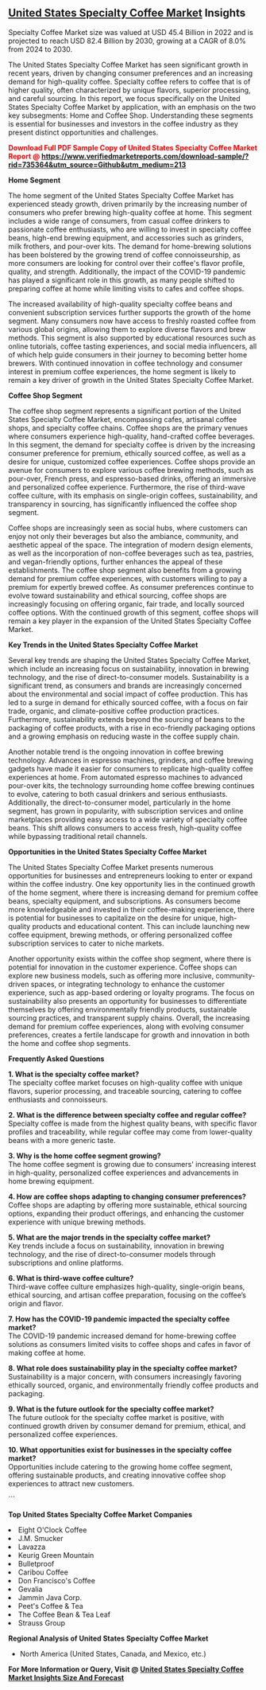 <h2><a href="https://www.verifiedmarketreports.com/download-sample/?rid=735364&amp;utm_source=Github&amp;utm_medium=213" target="_blank">United States Specialty Coffee Market</a> Insights</h2><p>Specialty Coffee Market size was valued at USD 45.4 Billion in 2022 and is projected to reach USD 82.4 Billion by 2030, growing at a CAGR of 8.0% from 2024 to 2030.</p><p><p>The United States Specialty Coffee Market has seen significant growth in recent years, driven by changing consumer preferences and an increasing demand for high-quality coffee. Specialty coffee refers to coffee that is of higher quality, often characterized by unique flavors, superior processing, and careful sourcing. In this report, we focus specifically on the United States Specialty Coffee Market by application, with an emphasis on the two key subsegments: Home and Coffee Shop. Understanding these segments is essential for businesses and investors in the coffee industry as they present distinct opportunities and challenges. </p><p><strong><p><span class=""><span style="color: #ff0000;"><strong>Download Full PDF Sample Copy of United States Specialty Coffee Market Report</strong> @ </span><a href="https://www.verifiedmarketreports.com/download-sample/?rid=735364&amp;utm_source=Github&amp;utm_medium=213" target="_blank">https://www.verifiedmarketreports.com/download-sample/?rid=735364&amp;utm_source=Github&amp;utm_medium=213</a></span></p></strong></p><p><strong>Home Segment</strong></p><p>The home segment of the United States Specialty Coffee Market has experienced steady growth, driven primarily by the increasing number of consumers who prefer brewing high-quality coffee at home. This segment includes a wide range of consumers, from casual coffee drinkers to passionate coffee enthusiasts, who are willing to invest in specialty coffee beans, high-end brewing equipment, and accessories such as grinders, milk frothers, and pour-over kits. The demand for home-brewing solutions has been bolstered by the growing trend of coffee connoisseurship, as more consumers are looking for control over their coffee's flavor profile, quality, and strength. Additionally, the impact of the COVID-19 pandemic has played a significant role in this growth, as many people shifted to preparing coffee at home while limiting visits to cafes and coffee shops. <p>The increased availability of high-quality specialty coffee beans and convenient subscription services further supports the growth of the home segment. Many consumers now have access to freshly roasted coffee from various global origins, allowing them to explore diverse flavors and brew methods. This segment is also supported by educational resources such as online tutorials, coffee tasting experiences, and social media influencers, all of which help guide consumers in their journey to becoming better home brewers. With continued innovation in coffee technology and consumer interest in premium coffee experiences, the home segment is likely to remain a key driver of growth in the United States Specialty Coffee Market.</p><p><strong>Coffee Shop Segment</strong></p><p>The coffee shop segment represents a significant portion of the United States Specialty Coffee Market, encompassing cafes, artisanal coffee shops, and specialty coffee chains. Coffee shops are the primary venues where consumers experience high-quality, hand-crafted coffee beverages. In this segment, the demand for specialty coffee is driven by the increasing consumer preference for premium, ethically sourced coffee, as well as a desire for unique, customized coffee experiences. Coffee shops provide an avenue for consumers to explore various coffee brewing methods, such as pour-over, French press, and espresso-based drinks, offering an immersive and personalized coffee experience. Furthermore, the rise of third-wave coffee culture, with its emphasis on single-origin coffees, sustainability, and transparency in sourcing, has significantly influenced the coffee shop segment. <p>Coffee shops are increasingly seen as social hubs, where customers can enjoy not only their beverages but also the ambiance, community, and aesthetic appeal of the space. The integration of modern design elements, as well as the incorporation of non-coffee beverages such as tea, pastries, and vegan-friendly options, further enhances the appeal of these establishments. The coffee shop segment also benefits from a growing demand for premium coffee experiences, with customers willing to pay a premium for expertly brewed coffee. As consumer preferences continue to evolve toward sustainability and ethical sourcing, coffee shops are increasingly focusing on offering organic, fair trade, and locally sourced coffee options. With the continued growth of this segment, coffee shops will remain a key player in the expansion of the United States Specialty Coffee Market.</p><p><strong>Key Trends in the United States Specialty Coffee Market</strong></p><p>Several key trends are shaping the United States Specialty Coffee Market, which include an increasing focus on sustainability, innovation in brewing technology, and the rise of direct-to-consumer models. Sustainability is a significant trend, as consumers and brands are increasingly concerned about the environmental and social impact of coffee production. This has led to a surge in demand for ethically sourced coffee, with a focus on fair trade, organic, and climate-positive coffee production practices. Furthermore, sustainability extends beyond the sourcing of beans to the packaging of coffee products, with a rise in eco-friendly packaging options and a growing emphasis on reducing waste in the coffee supply chain.</p><p>Another notable trend is the ongoing innovation in coffee brewing technology. Advances in espresso machines, grinders, and coffee brewing gadgets have made it easier for consumers to replicate high-quality coffee experiences at home. From automated espresso machines to advanced pour-over kits, the technology surrounding home coffee brewing continues to evolve, catering to both casual drinkers and serious enthusiasts. Additionally, the direct-to-consumer model, particularly in the home segment, has grown in popularity, with subscription services and online marketplaces providing easy access to a wide variety of specialty coffee beans. This shift allows consumers to access fresh, high-quality coffee while bypassing traditional retail channels.</p><p><strong>Opportunities in the United States Specialty Coffee Market</strong></p><p>The United States Specialty Coffee Market presents numerous opportunities for businesses and entrepreneurs looking to enter or expand within the coffee industry. One key opportunity lies in the continued growth of the home segment, where there is increasing demand for premium coffee beans, specialty equipment, and subscriptions. As consumers become more knowledgeable and invested in their coffee-making experience, there is potential for businesses to capitalize on the desire for unique, high-quality products and educational content. This can include launching new coffee equipment, brewing methods, or offering personalized coffee subscription services to cater to niche markets.</p><p>Another opportunity exists within the coffee shop segment, where there is potential for innovation in the customer experience. Coffee shops can explore new business models, such as offering more inclusive, community-driven spaces, or integrating technology to enhance the customer experience, such as app-based ordering or loyalty programs. The focus on sustainability also presents an opportunity for businesses to differentiate themselves by offering environmentally friendly products, sustainable sourcing practices, and transparent supply chains. Overall, the increasing demand for premium coffee experiences, along with evolving consumer preferences, creates a fertile landscape for growth and innovation in both the home and coffee shop segments.</p><p><strong>Frequently Asked Questions</strong></p><p><strong>1. What is the specialty coffee market?</strong><br> The specialty coffee market focuses on high-quality coffee with unique flavors, superior processing, and traceable sourcing, catering to coffee enthusiasts and connoisseurs.</p><p><strong>2. What is the difference between specialty coffee and regular coffee?</strong><br>Specialty coffee is made from the highest quality beans, with specific flavor profiles and traceability, while regular coffee may come from lower-quality beans with a more generic taste.</p><p><strong>3. Why is the home coffee segment growing?</strong><br>The home coffee segment is growing due to consumers' increasing interest in high-quality, personalized coffee experiences and advancements in home brewing equipment.</p><p><strong>4. How are coffee shops adapting to changing consumer preferences?</strong><br>Coffee shops are adapting by offering more sustainable, ethical sourcing options, expanding their product offerings, and enhancing the customer experience with unique brewing methods.</p><p><strong>5. What are the major trends in the specialty coffee market?</strong><br>Key trends include a focus on sustainability, innovation in brewing technology, and the rise of direct-to-consumer models through subscriptions and online platforms.</p><p><strong>6. What is third-wave coffee culture?</strong><br>Third-wave coffee culture emphasizes high-quality, single-origin beans, ethical sourcing, and artisan coffee preparation, focusing on the coffee’s origin and flavor.</p><p><strong>7. How has the COVID-19 pandemic impacted the specialty coffee market?</strong><br>The COVID-19 pandemic increased demand for home-brewing coffee solutions as consumers limited visits to coffee shops and cafes in favor of making coffee at home.</p><p><strong>8. What role does sustainability play in the specialty coffee market?</strong><br>Sustainability is a major concern, with consumers increasingly favoring ethically sourced, organic, and environmentally friendly coffee products and packaging.</p><p><strong>9. What is the future outlook for the specialty coffee market?</strong><br>The future outlook for the specialty coffee market is positive, with continued growth driven by consumer demand for premium, ethical, and personalized coffee experiences.</p><p><strong>10. What opportunities exist for businesses in the specialty coffee market?</strong><br>Opportunities include catering to the growing home coffee segment, offering sustainable products, and creating innovative coffee shop experiences to attract new customers.</p>```</p><p><strong>Top United States Specialty Coffee Market Companies</strong></p><div data-test-id=""><p><li>Eight O'Clock Coffee</li><li> J.M. Smucker</li><li> Lavazza</li><li> Keurig Green Mountain</li><li> Bulletproof</li><li> Caribou Coffee</li><li> Don Francisco's Coffee</li><li> Gevalia</li><li> Jammin Java Corp.</li><li> Peet's Coffee & Tea</li><li> The Coffee Bean & Tea Leaf</li><li> Strauss Group</li></p><div><strong>Regional Analysis of&nbsp;United States Specialty Coffee Market</strong></div><ul><li dir="ltr"><p dir="ltr">North America&nbsp;(United States, Canada, and Mexico, etc.)</p></li></ul><p><strong>For More Information or Query, Visit @&nbsp;</strong><strong><a href="https://www.verifiedmarketreports.com/product/specialty-coffee-market/?utm_source=Github&amp;utm_medium=213" target="_blank">United States Specialty Coffee Market Insights Size And Forecast</a></strong></p></div>
